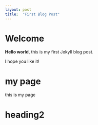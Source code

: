 ```yaml
---
layout: post
title:  "First Blog Post"
---
```


# Welcome

**Hello world**, this is my first Jekyll blog post.

I hope you like it!
# my page

this is my page
<h1>heading2<h1>
